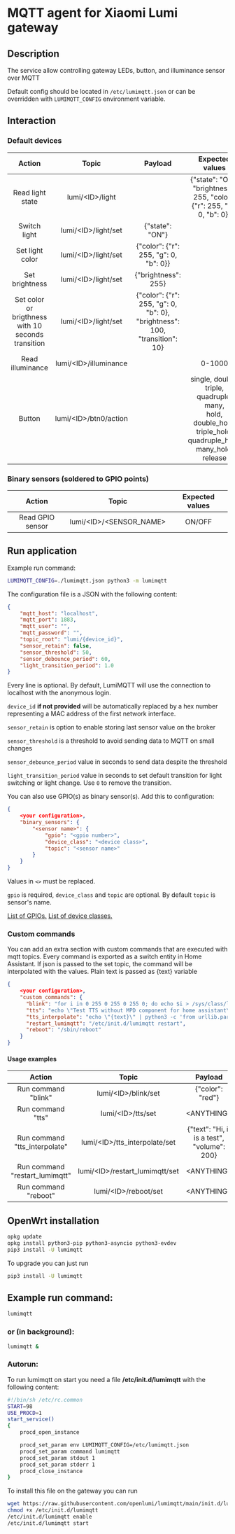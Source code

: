 # MQTT agent for Xiaomi Lumi gateway

## Description

The service allow controlling gateway LEDs, button, and illuminance 
sensor over MQTT

Default config should be located in `/etc/lumimqtt.json` or 
can be overridden with `LUMIMQTT_CONFIG` environment variable.


## Interaction

### Default devices

|      Action      |         Topic         |                Payload                |                                                          Expected values          |
|:----------------:|:---------------------:|:-------------------------------------:|:---------------------------------------------------------------------------------:|
| Read light state | lumi/&lt;ID&gt;/light       |                                       | {"state": "ON", "brightness": 255, "color": {"r": 255, "g": 0, "b": 0}}     |
| Switch light     | lumi/&lt;ID&gt;/light/set   | {"state": "ON"}                       |                                                                             |
| Set light color  | lumi/&lt;ID&gt;/light/set   | {"color": {"r": 255, "g": 0, "b": 0}} |                                                                             |
| Set brightness   | lumi/&lt;ID&gt;/light/set   | {"brightness": 255}                   |                                                                             |
| Set color or brigthness with 10 seconds transition | lumi/&lt;ID&gt;/light/set | {"color": {"r": 255, "g": 0, "b": 0}, "brightness": 100, "transition": 10} |        |
| Read illuminance | lumi/&lt;ID&gt;/illuminance |                                       | 0-1000                                                                      |
| Button           | lumi/&lt;ID&gt;/btn0/action | | single, double, triple, quadruple, many,<br>hold, double_hold, triple_hold, quadruple_hold, many_hold,<br>release |



### Binary sensors (soldered to GPIO points)

|      Action      |          Topic          | Expected values |
|:----------------:|:-----------------------:|:---------------:|
| Read GPIO sensor | lumi/&lt;ID&gt;/<SENSOR_NAME> | ON/OFF          |


## Run application
Example run command:

```sh 
LUMIMQTT_CONFIG=./lumimqtt.json python3 -m lumimqtt
```

The configuration file is a JSON with the following content:

```json
{
    "mqtt_host": "localhost",
    "mqtt_port": 1883,
    "mqtt_user": "",
    "mqtt_password": "",
    "topic_root": "lumi/{device_id}",
    "sensor_retain": false,
    "sensor_threshold": 50,
    "sensor_debounce_period": 60,
    "light_transition_period": 1.0
}
```
Every line is optional. By default, LumiMQTT will use the connection
to localhost with the anonymous login.

`device_id` **if not provided** will be automatically replaced by a hex number 
representing a MAC address of the first network interface.

`sensor_retain` is option to enable storing last sensor value on the broker

`sensor_threshold` is a threshold to avoid sending data to MQTT on small 
changes

`sensor_debounce_period` value in seconds to send data despite the threshold

`light_transition_period` value in seconds to set default transition for light
switching or light change. Use `0` to remove the transition.

You can also use GPIO(s) as binary sensor(s). Add this to configuration:

```json
{
    <your configuration>,
    "binary_sensors": {
        "<sensor name>": {
            "gpio": "<gpio number>",
            "device_class": "<device class>",
            "topic": "<sensor name>"
        }
    }
}
```

Values in `<>` must be replaced.

`gpio` is required, `device_class` and `topic` are optional. By default `topic` is sensor's name.

[List of GPIOs.](https://github.com/openlumi/xiaomi-gateway-openwrt#gpio)
[List of device classes.](https://www.home-assistant.io/integrations/binary_sensor/#device-class)

### Custom commands

You can add an extra section with custom commands that are executed with 
mqtt topics. Every command is exported as a switch entity in Home Assistant.
If json is passed to the set topic, the command will be interpolated with 
the values. Plain text is passed as {text} variable 
```json
{
    <your configuration>,
    "custom_commands": {
      "blink": "for i in 0 255 0 255 0 255 0; do echo $i > /sys/class/leds/{color}/brightness; sleep 1; done",
      "tts": "echo \"Test TTS without MPD component for home assistant\" | python3 -c 'from urllib.parse import quote_plus;from sys import stdin;print(\"wget -O /tmp/tts.mp3 -U Mozilla \\\"http://translate.google.com/translate_tts?q=\"+quote_plus(stdin.read()[:100])+\"&ie=UTF-8&tl=en&total=1&idx=0&client=tw-ob&prev=input&ttsspeed=1\\\" && amixer set Master 200 && mpg123 /tmp/tts.mp3\")' | sh 2> /dev/null",
      "tts_interpolate": "echo \"{text}\" | python3 -c 'from urllib.parse import quote_plus;from sys import stdin;print(\"wget -O /tmp/tts.mp3 -U Mozilla \\\"http://translate.google.com/translate_tts?q=\"+quote_plus(stdin.read()[:100])+\"&ie=UTF-8&tl=en&total=1&idx=0&client=tw-ob&prev=input&ttsspeed=1\\\" && amixer set Master {volume} && mpg123 /tmp/tts.mp3\")' | sh 2> /dev/null",
      "restart_lumimqtt": "/etc/init.d/lumimqtt restart",
      "reboot": "/sbin/reboot"
    }
}
```

#### Usage examples

|             Action             |              Topic             |                   Payload                         |
|:------------------------------:|:------------------------------:|:-------------------------------------------------:|
| Run command "blink"            | lumi/&lt;ID&gt;/blink/set            | {"color": "red"}                            |
| Run command "tts"              | lumi/&lt;ID&gt;/tts/set              | &lt;ANYTHING&gt;                            |
| Run command "tts_interpolate"  | lumi/&lt;ID&gt;/tts_interpolate/set  | {"text": "Hi, it is a test", "volume": 200} |
| Run command "restart_lumimqtt" | lumi/&lt;ID&gt;/restart_lumimqtt/set | &lt;ANYTHING&gt;                            |
| Run command "reboot"           | lumi/&lt;ID&gt;/reboot/set           | &lt;ANYTHING&gt;                            |

## OpenWrt installation

```sh 
opkg update 
opkg install python3-pip python3-asyncio python3-evdev
pip3 install -U lumimqtt
```

To upgrade you can just run

```sh
pip3 install -U lumimqtt
```

## Example run command:

```sh
lumimqtt
```

### or (in background):

```sh
lumimqtt &
```

### Autorun:
To run lumimqtt on start you need a file 
 **/etc/init.d/lumimqtt** with the following content:

```sh
#!/bin/sh /etc/rc.common
START=98
USE_PROCD=1
start_service()
{
    procd_open_instance

    procd_set_param env LUMIMQTT_CONFIG=/etc/lumimqtt.json
    procd_set_param command lumimqtt
    procd_set_param stdout 1
    procd_set_param stderr 1
    procd_close_instance
}
```

To install this file on the gateway you can run

```sh
wget https://raw.githubusercontent.com/openlumi/lumimqtt/main/init.d/lumimqtt -O /etc/init.d/lumimqtt
chmod +x /etc/init.d/lumimqtt
/etc/init.d/lumimqtt enable
/etc/init.d/lumimqtt start
```
